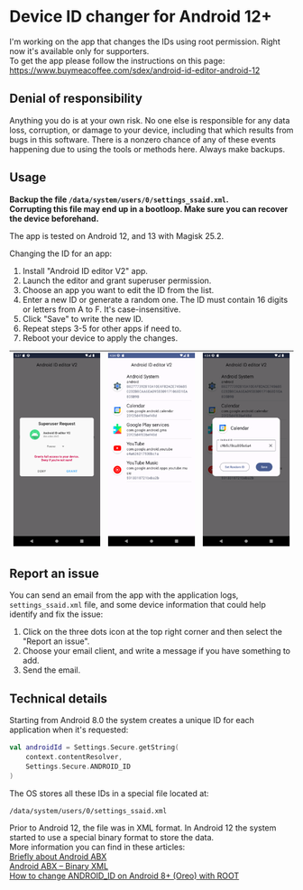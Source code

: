 # Device ID changer for Android 12+

I'm working on the app that changes the IDs using root permission. Right now it's available only for supporters. \
To get the app please follow the instructions on this page: \
https://www.buymeacoffee.com/sdex/android-id-editor-android-12

## Denial of responsibility

Anything you do is at your own risk. No one else is responsible for any data loss, corruption, or damage to your device, including that which results from bugs in this software. There is a nonzero chance of any of these events happening due to using the tools or methods here. Always make backups. 

## Usage 

**Backup the file `/data/system/users/0/settings_ssaid.xml`. \
Corrupting this file may end up in a bootloop. Make sure you can recover the device beforehand.** 

The app is tested on Android 12, and 13 with Magisk 25.2.

Changing the ID for an app: 
1. Install "Android ID editor V2" app.
2. Launch the editor and grant superuser permission. 
3. Choose an app you want to edit the ID from the list. 
4. Enter a new ID or generate a random one. The ID must contain 16 digits or letters from A to F. It's case-insensitive. 
5. Click "Save" to write the new ID. 
6. Repeat steps 3-5 for other apps if need to. 
7. Reboot your device to apply the changes. 

| ![Screenshot_20230121_193807.png](Screenshot_20230121_193807.png) | ![Screenshot_20230120_185430.png](Screenshot_20230120_185430.png) | ![Screenshot_20230120_185453.png](Screenshot_20230120_185453.png) |
|---|---|---|

## Report an issue

You can send an email from the app with the application logs, `settings_ssaid.xml` file, and some device information that could help identify and fix the issue:
1. Click on the three dots icon at the top right corner and then select the "Report an issue". 
2. Choose your email client, and write a message if you have something to add. 
3. Send the email. 

## Technical details

Starting from Android 8.0 the system creates a unique ID for each application when it's requested:

```kotlin
val androidId = Settings.Secure.getString(  
    context.contentResolver,  
    Settings.Secure.ANDROID_ID  
)
```

The OS stores all these IDs in a special file located at: 

```
/data/system/users/0/settings_ssaid.xml
```

Prior to Android 12, the file was in XML format. In Android 12 the system started to use a special binary format to store the data. \
More information you can find in these articles: \
[Briefly about Android ABX](https://blog.sdex.dev/ABX/) \
[Android ABX – Binary XML](https://www.cclsolutionsgroup.com/post/android-abx-binary-xml) \
[How to change ANDROID_ID on Android 8+ (Oreo) with ROOT](https://medium.com/@sdex/how-to-change-android-id-on-oreo-with-root-a71ebbc38cec) 
